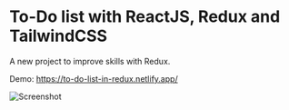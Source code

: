 # To-Do list with ReactJS, Redux and TailwindCSS

A new project to improve skills with Redux.

Demo: https://to-do-list-in-redux.netlify.app/  

![Screenshot](https://i.imgur.com/C6MoyED.png)
